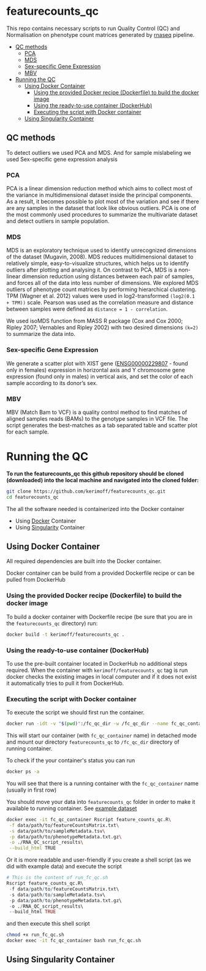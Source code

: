 # featurecounts_qc
This repo contains necessary scripts to run Quality Control (QC) and Normalisation on phenotype count matrices generated by [rnaseq](https://github.com/kerimoff/rnaseq) pipeline. 

- [QC methods](#qc-methods)
  - [PCA](#pca)
  - [MDS](#mds)
  - [Sex-specific Gene Expression](#sex-specific-gene-expression)
  - [MBV](#mbv)
- [Running the QC](#running-the-qc)
  - [Using Docker Container](#using-docker-container)
    - [Using the provided Docker recipe (Dockerfile) to build the docker image](#using-the-provided-docker-recipe-dockerfile-to-build-the-docker-image)
    - [Using the ready-to-use container (DockerHub)](#using-the-ready-to-use-container-dockerhub)
    - [Executing the script with Docker container](#executing-the-script-with-docker-container)
  - [Using Singularity Container](#using-singularity-container)

## QC methods
To detect outliers we used PCA and MDS. And for sample mislabeling we used Sex-specific gene expression analysis

### PCA 
PCA is a linear dimension reduction method which aims to collect most of the variance in multidimensional dataset inside the principal components. As a result, it becomes possible to plot most of the variation and see if there are any samples in the dataset that look like obvious outliers. PCA is one of the most commonly used procedures to summarize the multivariate dataset and detect outliers in sample population.

### MDS
MDS is an exploratory technique used to identify unrecognized dimensions of the dataset (Mugavin, 2008). MDS reduces multidimensional dataset to relatively simple, easy-to-visualize structures, which helps us to identify outliers after plotting and analysing it. On contrast to PCA, MDS is a non-linear dimension reduction using distances between each pair of samples, and forces all of the data into less number of dimensions. We explored MDS outliers of phenotype count matrices by performing hierarchical clustering. TPM (Wagner et al. 2012) values were used in log2-transformed `(log2(0.1 + TPM))` scale. Pearson was used as the correlation measure and distance between samples were defined as `distance = 1 - correlation`.

We used isoMDS function from MASS R package (Cox and Cox 2000; Ripley 2007; Vernables and Ripley 2002) with two desired dimensions `(k=2)` to summarize the data into.

### Sex-specific Gene Expression
We generate a scatter plot with XIST gene ([ENSG00000229807](http://www.ensembl.org/Homo_sapiens/Gene/Summary?db=core;g=ENSG00000229807;r=X:73820651-73852723) - found only in females) expression in horizontal axis and Y chromosome gene expression (found only in males) in vertical axis, and set the color of each sample according to its donor’s sex.

### MBV
MBV (Match Bam to VCF) is a quality control method to find matches of aligned samples reads (BAMs) to the genotype samples in VCF file. 
The script generates the best-matches as a tab separated table and scatter plot for each sample.

# Running the QC
**To run the featurecounts_qc this github repository should be cloned (downloaded) into the local machine and navigated into the cloned folder:**
```bash
git clone https://github.com/kerimoff/featurecounts_qc.git
cd featurecounts_qc
```

The all the software needed is containerized into the Docker container

* Using [Docker](https://www.docker.com/) Container 
* Using [Singularity](https://www.sylabs.io/docs/) Container

## Using Docker Container
All required dependencies are built into the Docker container. 

Docker container can be build from a provided Dockerfile recipe or can be pulled from DockerHub

### Using the provided Docker recipe (Dockerfile) to build the docker image
  
To build a docker container with Dockerfile recipe (be sure that you are in the `featurecounts_qc` directory) run:
```bash
docker build -t kerimoff/featurecounts_qc .
```

### Using the ready-to-use container (DockerHub)

To use the pre-built container located in DockerHub no additional steps required. When the container with `kerimoff/featurecounts_qc` tag is run docker checks the existing images in local computer and if it does not exist it automatically tries to pull it from DockerHub.

### Executing the script with Docker container
To execute the script we should first run the container.
```bash
docker run -idt -v "$(pwd)":/fc_qc_dir -w /fc_qc_dir --name fc_qc_container kerimoff/featurecounts_qc bash
```
This will start our container (with `fc_qc_container` name) in detached mode and mount our directory `featurecounts_qc` to `/fc_qc_dir` directory of running container. 

To check if the your container's status you can run
```bash
docker ps -a
```
You will see that there is a running container with the `fc_qc_container` name (usually in first row)

You should move your data into `featurecounts_qc` folder in order to make it available to running container. See [example dataset]()

```bash
docker exec -it fc_qc_container Rscript feature_counts_qc.R\
 -f data/path/to/featureCountsMatrix.txt\
 -s data/path/to/sampleMetadata.tsv\
 -p data/path/to/phenotypeMetadata.txt.gz\
 -o ./RNA_QC_script_results\
 --build_html TRUE
```

Or it is more readable and user-friendly if you create a shell script (as we did with example data) and execute the script

```R
# This is the content of run_fc_qc.sh
Rscript feature_counts_qc.R\
 -f data/path/to/featureCountsMatrix.txt\
 -s data/path/to/sampleMetadata.tsv\
 -p data/path/to/phenotypeMetadata.txt.gz\
 -o ./RNA_QC_script_results\
 --build_html TRUE
```

and then execute this shell script

```bash
chmod +x run_fc_qc.sh
docker exec -it fc_qc_container bash run_fc_qc.sh
```

## Using Singularity Container

